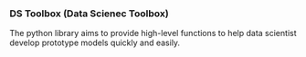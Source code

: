 ### DS Toolbox (Data Scienec Toolbox)
The python library aims to provide high-level functions to help data scientist
develop prototype models quickly and easily. 